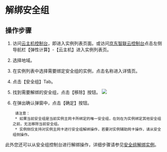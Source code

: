 # 解绑安全组

## 操作步骤
1. 访问[云主机控制台](https://cns-console.jdcloud.com/host/compute/list)，即进入实例列表页面。或访问[京东智联云控制台](https://console.jdcloud.com)点击左侧导航栏【弹性计算】-【云主机】进入实例列表页。
2. 选择地域。
3. 在实例列表中选择需要绑定安全组的实例，点击名称进入详情页。
4. 点击【安全组】Tab。
5. 找到需要解绑的安全组，点击【移除】按钮。
	![](../../../../../image/vm/Operation-Guide-SG-unbind1.png)
6. 在弹出确认弹窗中，点击【确定】按钮。

		请注意：
		* 如果当前安全组是当前实例主网卡所绑定的唯一安全组，在则在为实例绑定其他安全组之前，无法移除当前安全组。
		* 实例侧仅支持对实例主网卡进行安全组解绑操作，若要对实例辅助网卡操作，请从安全组侧操作。



此外您还可以从安全组控制台进行解绑操作，详细步骤请参见[安全组解绑实例](../../../../Networking/Virtual-Private-Cloud/Operation-Guide/Security-Group-Configuration.md)。
